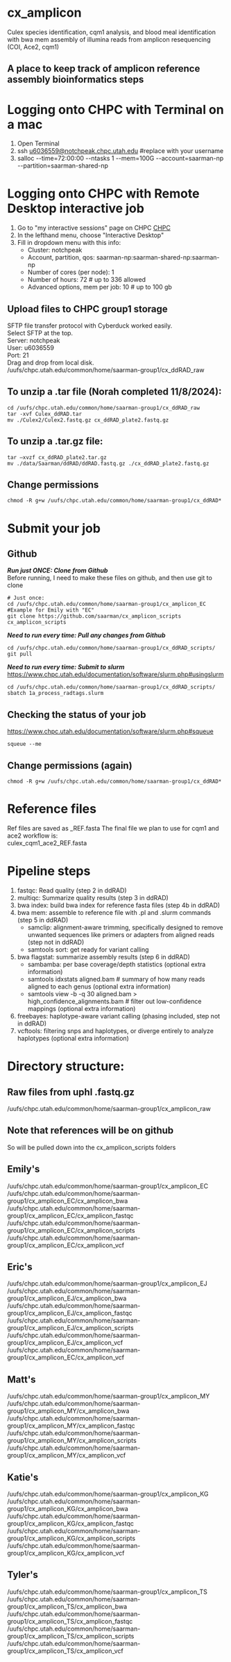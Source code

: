 # cx_amplicon
Culex species identification, cqm1 analysis, and blood meal identification with bwa mem assembly of illumina reads from amplicon resequencing (COI, Ace2, cqm1)

## A place to keep track of amplicon reference assembly bioinformatics steps

# Logging onto CHPC with Terminal on a mac
1. Open Terminal
2. ssh u6036559@notchpeak.chpc.utah.edu        #replace with your username
3. salloc --time=72:00:00 --ntasks 1 --mem=100G --account=saarman-np --partition=saarman-shared-np

# Logging onto CHPC with Remote Desktop interactive job
1. Go to "my interactive sessions" page on CHPC [CHPC](https://ondemand.chpc.utah.edu/pun/sys/dashboard/batch_connect/sessions)
2. In the lefthand menu, choose "Interactive Desktop"
3. Fill in dropdown menu with this info:
   - Cluster: notchpeak
   - Account, partition, qos: saarman-np:saarman-shared-np:saarman-np
   - Number of cores (per node): 1
   - Number of hours: 72             # up to 336 allowed
   - Advanced options, mem per job: 10       # up to 100 gb

## Upload files to CHPC group1 storage
SFTP file transfer protocol with Cyberduck worked easily.  
Select SFTP at the top.  
Server: notchpeak  
User: u6036559  
Port: 21  
Drag and drop from local disk.  
/uufs/chpc.utah.edu/common/home/saarman-group1/cx_ddRAD_raw  

## To unzip a .tar file (Norah completed 11/8/2024):
```
cd /uufs/chpc.utah.edu/common/home/saarman-group1/cx_ddRAD_raw
tar -xvf Culex_ddRAD.tar 
mv ./Culex2/Culex2.fastq.gz cx_ddRAD_plate2.fastq.gz
```

## To unzip a .tar.gz file:
```
tar –xvzf cx_ddRAD_plate2.tar.gz
mv ./data/Saarman/ddRAD/ddRAD.fastq.gz ./cx_ddRAD_plate2.fastq.gz
```

## Change permissions
```
chmod -R g+w /uufs/chpc.utah.edu/common/home/saarman-group1/cx_ddRAD*
```

# Submit your job

## Github
***Run just ONCE: Clone from Github***  
Before running, I need to make these files on github, and then use git to clone
```
# Just once:
cd /uufs/chpc.utah.edu/common/home/saarman-group1/cx_amplicon_EC              #Example for Emily with "EC"
git clone https://github.com/saarman/cx_amplicon_scripts cx_amplicon_scripts
```
***Need to run every time: Pull any changes from Github***  
```
cd /uufs/chpc.utah.edu/common/home/saarman-group1/cx_ddRAD_scripts/
git pull
```
***Need to run every time: Submit to slurm***
https://www.chpc.utah.edu/documentation/software/slurm.php#usingslurm
```
cd /uufs/chpc.utah.edu/common/home/saarman-group1/cx_ddRAD_scripts/
sbatch 1a_process_radtags.slurm
```

##  Checking the status of your job
https://www.chpc.utah.edu/documentation/software/slurm.php#squeue  
```
squeue --me
```

## Change permissions (again)
```
chmod -R g+w /uufs/chpc.utah.edu/common/home/saarman-group1/cx_ddRAD*
```

# Reference files 

Ref files are saved as _REF.fasta
The final file we plan to use for cqm1 and ace2 workflow is:  
culex_cqm1_ace2_REF.fasta

# Pipeline steps 
 
1. fastqc: Read quality (step 2 in ddRAD)
2. multiqc: Summarize quality results (step 3 in ddRAD)
4. bwa index: build bwa index for reference fasta files (step 4b in ddRAD)
5. bwa mem: assemble to reference file with .pl and .slurm commands (step 5 in ddRAD) 
     - samclip: alignment-aware trimming, specifically designed to remove unwanted sequences like primers or adapters from aligned reads (step not in ddRAD)
     - samtools sort: get ready for variant calling
6. bwa flagstat: summarize assembly results (step 6 in ddRAD)
     - sambamba: per base coverage/depth statistics  (optional extra information)
     - samtools idxstats aligned.bam  # summary of how many reads aligned to each genus (optional extra information)
     - samtools view -b -q 30 aligned.bam > high_confidence_alignments.bam # filter out low-confidence mappings (optional extra information)
7. freebayes: haplotype-aware variant calling (phasing included, step not in ddRAD)
8. vcftools: filtering snps and haplotypes, or diverge entirely to analyze haplotypes (optional extra information)


# Directory structure:

## Raw files from uphl .fastq.gz
 /uufs/chpc.utah.edu/common/home/saarman-group1/cx_amplicon_raw                     

 ## Note that references will be on github 
 So will be pulled down into the cx_amplicon_scripts folders

 ## Emily's 
 /uufs/chpc.utah.edu/common/home/saarman-group1/cx_amplicon_EC   
 /uufs/chpc.utah.edu/common/home/saarman-group1/cx_amplicon_EC/cx_amplicon_bwa  
 /uufs/chpc.utah.edu/common/home/saarman-group1/cx_amplicon_EC/cx_amplicon_fastqc  
 /uufs/chpc.utah.edu/common/home/saarman-group1/cx_amplicon_EC/cx_amplicon_scripts  
 /uufs/chpc.utah.edu/common/home/saarman-group1/cx_amplicon_EC/cx_amplicon_vcf  
 ## Eric's
 /uufs/chpc.utah.edu/common/home/saarman-group1/cx_amplicon_EJ   
 /uufs/chpc.utah.edu/common/home/saarman-group1/cx_amplicon_EJ/cx_amplicon_bwa  
 /uufs/chpc.utah.edu/common/home/saarman-group1/cx_amplicon_EJ/cx_amplicon_fastqc  
 /uufs/chpc.utah.edu/common/home/saarman-group1/cx_amplicon_EJ/cx_amplicon_scripts  
 /uufs/chpc.utah.edu/common/home/saarman-group1/cx_amplicon_EJ/cx_amplicon_vcf  
 /uufs/chpc.utah.edu/common/home/saarman-group1/cx_amplicon_EC/cx_amplicon_vcf  
 ## Matt's 
 /uufs/chpc.utah.edu/common/home/saarman-group1/cx_amplicon_MY  
 /uufs/chpc.utah.edu/common/home/saarman-group1/cx_amplicon_MY/cx_amplicon_bwa  
 /uufs/chpc.utah.edu/common/home/saarman-group1/cx_amplicon_MY/cx_amplicon_fastqc  
 /uufs/chpc.utah.edu/common/home/saarman-group1/cx_amplicon_MY/cx_amplicon_scripts  
 /uufs/chpc.utah.edu/common/home/saarman-group1/cx_amplicon_MY/cx_amplicon_vcf  
 ## Katie's  
 /uufs/chpc.utah.edu/common/home/saarman-group1/cx_amplicon_KG  
 /uufs/chpc.utah.edu/common/home/saarman-group1/cx_amplicon_KG/cx_amplicon_bwa  
 /uufs/chpc.utah.edu/common/home/saarman-group1/cx_amplicon_KG/cx_amplicon_fastqc  
 /uufs/chpc.utah.edu/common/home/saarman-group1/cx_amplicon_KG/cx_amplicon_scripts  
 /uufs/chpc.utah.edu/common/home/saarman-group1/cx_amplicon_KG/cx_amplicon_vcf  
 ## Tyler's
 /uufs/chpc.utah.edu/common/home/saarman-group1/cx_amplicon_TS  
 /uufs/chpc.utah.edu/common/home/saarman-group1/cx_amplicon_TS/cx_amplicon_bwa  
 /uufs/chpc.utah.edu/common/home/saarman-group1/cx_amplicon_TS/cx_amplicon_fastqc  
 /uufs/chpc.utah.edu/common/home/saarman-group1/cx_amplicon_TS/cx_amplicon_scripts  
 /uufs/chpc.utah.edu/common/home/saarman-group1/cx_amplicon_TS/cx_amplicon_vcf  

